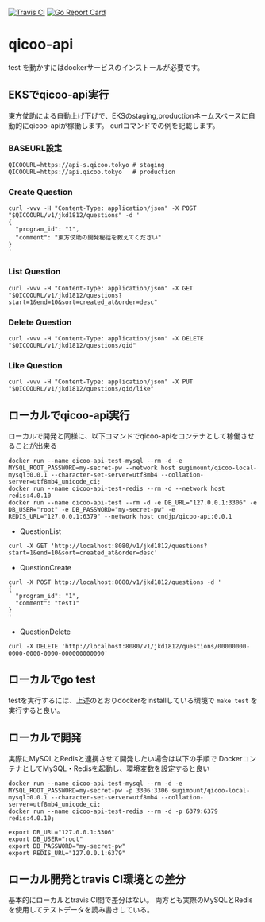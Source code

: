 [![Travis CI](https://travis-ci.org/cndjp/qicoo-api.svg?branch=master)](https://travis-ci.org/cndjp/qicoo-api)
[![Go Report Card](https://goreportcard.com/badge/github.com/cndjp/qicoo-api)](https://goreportcard.com/report/github.com/cndjp/qicoo-api)



# qicoo-api

test を動かすにはdockerサービスのインストールが必要です。

## EKSでqicoo-api実行
東方仗助による自動上げ下げで、EKSのstaging,productionネームスペースに自動的にqicoo-apiが稼働します。
curlコマンドでの例を記載します。

### BASEURL設定

```
QICOOURL=https://api-s.qicoo.tokyo # staging
QICOOURL=https://api.qicoo.tokyo   # production
```

### Create Question
```
curl -vvv -H "Content-Type: application/json" -X POST "$QICOOURL/v1/jkd1812/questions" -d '
{
  "program_id": "1",
  "comment": "東方仗助の開発秘話を教えてください"
}
'
```

### List Question

```
curl -vvv -H "Content-Type: application/json" -X GET "$QICOOURL/v1/jkd1812/questions?start=1&end=10&sort=created_at&order=desc"
```

### Delete Question

```
curl -vvv -H "Content-Type: application/json" -X DELETE "$QICOOURL/v1/jkd1812/questions/qid"
```

### Like Question

```
curl -vvv -H "Content-Type: application/json" -X PUT "$QICOOURL/v1/jkd1812/questions/qid/like"
```

## ローカルでqicoo-api実行
ローカルで開発と同様に、以下コマンドでqicoo-apiをコンテナとして稼働させることが出来る

```
docker run --name qicoo-api-test-mysql --rm -d -e MYSQL_ROOT_PASSWORD=my-secret-pw --network host sugimount/qicoo-local-mysql:0.0.1 --character-set-server=utf8mb4 --collation-server=utf8mb4_unicode_ci;
docker run --name qicoo-api-test-redis --rm -d --network host redis:4.0.10
docker run --name qicoo-api-test --rm -d -e DB_URL="127.0.0.1:3306" -e DB_USER="root" -e DB_PASSWORD="my-secret-pw" -e REDIS_URL="127.0.0.1:6379" --network host cndjp/qicoo-api:0.0.1
```

- QuestionList

```
curl -X GET 'http://localhost:8080/v1/jkd1812/questions?start=1&end=10&sort=created_at&order=desc'
```

- QuestionCreate
```
curl -X POST http://localhost:8080/v1/jkd1812/questions -d '
{
  "program_id": "1",
  "comment": "test1"
}
'
```

- QuestionDelete
```
curl -X DELETE 'http://localhost:8080/v1/jkd1812/questions/00000000-0000-0000-0000-000000000000'
```


## ローカルでgo test

testを実行するには、上述のとおりdockerをinstallしている環境で `make test` を実行すると良い。


## ローカルで開発

実際にMySQLとRedisと連携させて開発したい場合は以下の手順で DockerコンテナとしてMySQL・Redisを起動し、環境変数を設定すると良い

```
docker run --name qicoo-api-test-mysql --rm -d -e MYSQL_ROOT_PASSWORD=my-secret-pw -p 3306:3306 sugimount/qicoo-local-mysql:0.0.1 --character-set-server=utf8mb4 --collation-server=utf8mb4_unicode_ci;
docker run --name qicoo-api-test-redis --rm -d -p 6379:6379 redis:4.0.10;

export DB_URL="127.0.0.1:3306"
export DB_USER="root"
export DB_PASSWORD="my-secret-pw"
export REDIS_URL="127.0.0.1:6379"
```


## ローカル開発とtravis CI環境との差分

基本的にローカルとtravis CI間で差分はない。
両方とも実際のMySQLとRedisを使用してテストデータを読み書きしている。
